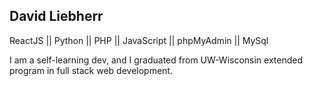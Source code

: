 ## David Liebherr
ReactJS || Python || PHP || JavaScript || phpMyAdmin || MySql

I am a self-learning dev, and I graduated from UW-Wisconsin extended program in full stack web development.
<!---
aidev13/aidev13 is a ✨ special ✨ repository because its `README.md` (this file) appears on your GitHub profile.
You can click the Preview link to take a look at your changes.
--->
